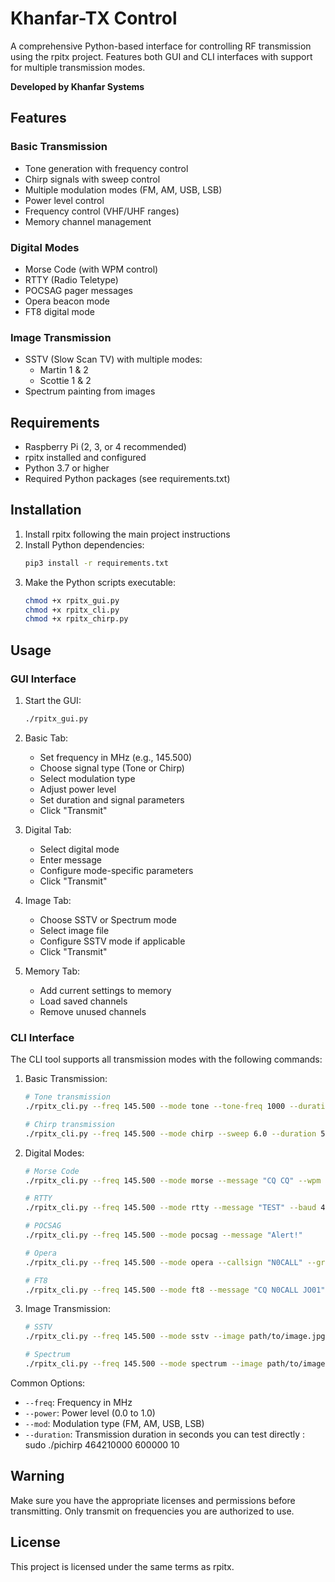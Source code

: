# Khanfar-TX Control

A comprehensive Python-based interface for controlling RF transmission using the rpitx project. Features both GUI and CLI interfaces with support for multiple transmission modes.

**Developed by Khanfar Systems**

## Features

### Basic Transmission
- Tone generation with frequency control
- Chirp signals with sweep control
- Multiple modulation modes (FM, AM, USB, LSB)
- Power level control
- Frequency control (VHF/UHF ranges)
- Memory channel management

### Digital Modes
- Morse Code (with WPM control)
- RTTY (Radio Teletype)
- POCSAG pager messages
- Opera beacon mode
- FT8 digital mode

### Image Transmission
- SSTV (Slow Scan TV) with multiple modes:
  - Martin 1 & 2
  - Scottie 1 & 2
- Spectrum painting from images

## Requirements

- Raspberry Pi (2, 3, or 4 recommended)
- rpitx installed and configured
- Python 3.7 or higher
- Required Python packages (see requirements.txt)

## Installation

1. Install rpitx following the main project instructions
2. Install Python dependencies:
   ```bash
   pip3 install -r requirements.txt
   ```
3. Make the Python scripts executable:
   ```bash
   chmod +x rpitx_gui.py
   chmod +x rpitx_cli.py
   chmod +x rpitx_chirp.py
   ```

## Usage

### GUI Interface

1. Start the GUI:
   ```bash
   ./rpitx_gui.py
   ```

2. Basic Tab:
   - Set frequency in MHz (e.g., 145.500)
   - Choose signal type (Tone or Chirp)
   - Select modulation type
   - Adjust power level
   - Set duration and signal parameters
   - Click "Transmit"

3. Digital Tab:
   - Select digital mode
   - Enter message
   - Configure mode-specific parameters
   - Click "Transmit"

4. Image Tab:
   - Choose SSTV or Spectrum mode
   - Select image file
   - Configure SSTV mode if applicable
   - Click "Transmit"

5. Memory Tab:
   - Add current settings to memory
   - Load saved channels
   - Remove unused channels

### CLI Interface

The CLI tool supports all transmission modes with the following commands:

1. Basic Transmission:
   ```bash
   # Tone transmission
   ./rpitx_cli.py --freq 145.500 --mode tone --tone-freq 1000 --duration 5
   
   # Chirp transmission
   ./rpitx_cli.py --freq 145.500 --mode chirp --sweep 6.0 --duration 5
   ```

2. Digital Modes:
   ```bash
   # Morse Code
   ./rpitx_cli.py --freq 145.500 --mode morse --message "CQ CQ" --wpm 20
   
   # RTTY
   ./rpitx_cli.py --freq 145.500 --mode rtty --message "TEST" --baud 45
   
   # POCSAG
   ./rpitx_cli.py --freq 145.500 --mode pocsag --message "Alert!"
   
   # Opera
   ./rpitx_cli.py --freq 145.500 --mode opera --callsign "N0CALL" --grid "JO01"
   
   # FT8
   ./rpitx_cli.py --freq 145.500 --mode ft8 --message "CQ N0CALL JO01"
   ```

3. Image Transmission:
   ```bash
   # SSTV
   ./rpitx_cli.py --freq 145.500 --mode sstv --image path/to/image.jpg --sstv-mode Martin1
   
   # Spectrum
   ./rpitx_cli.py --freq 145.500 --mode spectrum --image path/to/image.jpg
   ```

Common Options:
- `--freq`: Frequency in MHz
- `--power`: Power level (0.0 to 1.0)
- `--mod`: Modulation type (FM, AM, USB, LSB)
- `--duration`: Transmission duration in seconds
you can test directly : sudo ./pichirp 464210000 600000 10
## Warning

Make sure you have the appropriate licenses and permissions before transmitting. Only transmit on frequencies you are authorized to use.

## License

This project is licensed under the same terms as rpitx.
